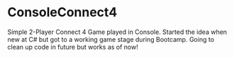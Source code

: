 # ConsoleConnect4
Simple 2-Player Connect 4 Game played in Console.
Started the idea when new at C# but got to a working game stage during Bootcamp.
Going to clean up code in future but works as of now!
